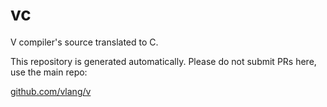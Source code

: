 # vc
V compiler's source translated to C.

This repository is generated automatically. Please do not submit PRs here, use the main repo:

[github.com/vlang/v](https://github.com/vlang/v)

